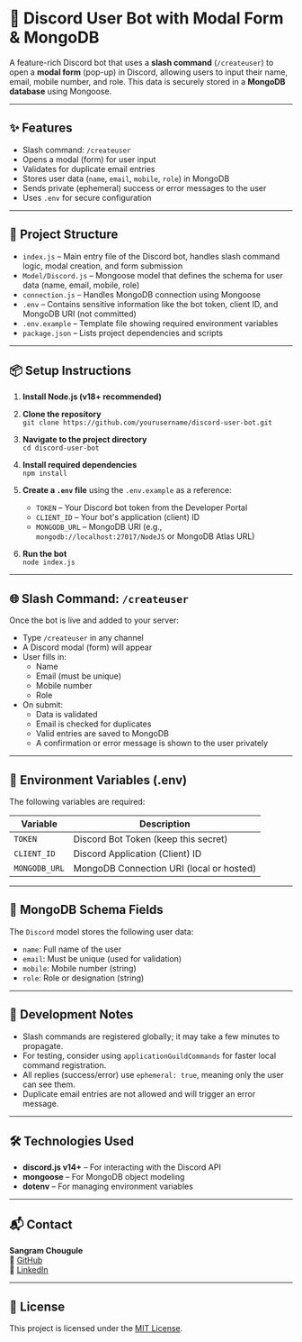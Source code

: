 

# 🤖 Discord User Bot with Modal Form & MongoDB

A feature-rich Discord bot that uses a **slash command** (`/createuser`) to open a **modal form** (pop-up) in Discord, allowing users to input their name, email, mobile number, and role. This data is securely stored in a **MongoDB database** using Mongoose.

---

## ✨ Features

- Slash command: `/createuser` 
- Opens a modal (form) for user input
- Validates for duplicate email entries
- Stores user data (`name`, `email`, `mobile`, `role`) in MongoDB
- Sends private (ephemeral) success or error messages to the user 
- Uses `.env` for secure configuration

---

## 📁 Project Structure

- `index.js` – Main entry file of the Discord bot, handles slash command logic, modal creation, and form submission
- `Model/Discord.js` – Mongoose model that defines the schema for user data (name, email, mobile, role)
- `connection.js` – Handles MongoDB connection using Mongoose
- `.env` – Contains sensitive information like the bot token, client ID, and MongoDB URI (not committed)
- `.env.example` – Template file showing required environment variables
- `package.json` – Lists project dependencies and scripts

---

## 📦 Setup Instructions

1. **Install Node.js (v18+ recommended)**

2. **Clone the repository**  
   `git clone https://github.com/yourusername/discord-user-bot.git`

3. **Navigate to the project directory**  
   `cd discord-user-bot`

4. **Install required dependencies**  
   `npm install`

5. **Create a `.env` file** using the `.env.example` as a reference:

   - `TOKEN` – Your Discord bot token from the Developer Portal
   - `CLIENT_ID` – Your bot's application (client) ID
   - `MONGODB_URL` – MongoDB URI (e.g., `mongodb://localhost:27017/NodeJS` or MongoDB Atlas URL)

6. **Run the bot**  
   `node index.js`

---

## 🌐 Slash Command: `/createuser`

Once the bot is live and added to your server:

- Type `/createuser` in any channel
- A Discord modal (form) will appear
- User fills in:
  - Name
  - Email (must be unique)
  - Mobile number
  - Role
- On submit:
  - Data is validated
  - Email is checked for duplicates
  - Valid entries are saved to MongoDB
  - A confirmation or error message is shown to the user privately

---

## 🔐 Environment Variables (.env)

The following variables are required:

| Variable       | Description                                      |
|----------------|--------------------------------------------------|
| `TOKEN`        | Discord Bot Token (keep this secret)             |
| `CLIENT_ID`    | Discord Application (Client) ID                  |
| `MONGODB_URL`  | MongoDB Connection URI (local or hosted)         |

---

## 🧠 MongoDB Schema Fields

The `Discord` model stores the following user data:

- `name`: Full name of the user
- `email`: Must be unique (used for validation)
- `mobile`: Mobile number (string)
- `role`: Role or designation (string)

---

## 🧪 Development Notes

- Slash commands are registered globally; it may take a few minutes to propagate.
- For testing, consider using `applicationGuildCommands` for faster local command registration.
- All replies (success/error) use `ephemeral: true`, meaning only the user can see them.
- Duplicate email entries are not allowed and will trigger an error message.

---

## 🛠 Technologies Used

- **discord.js v14+** – For interacting with the Discord API
- **mongoose** – For MongoDB object modeling
- **dotenv** – For managing environment variables

---

## 📬 Contact

**Sangram Chougule**  
🔗 [GitHub](https://github.com/Sangram10c)  
🔗 [LinkedIn](https://www.linkedin.com/in/sangram-chougule-676143262/)

---

## 📝 License

This project is licensed under the [MIT License](https://opensource.org/licenses/MIT).
